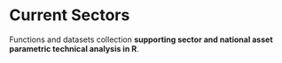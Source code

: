 # Current Sectors
Functions and datasets collection **supporting sector and national asset parametric technical analysis in R**.


